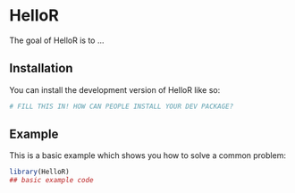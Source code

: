 
# HelloR

<!-- badges: start -->
<!-- badges: end -->

The goal of HelloR is to ...

## Installation

You can install the development version of HelloR like so:

``` r
# FILL THIS IN! HOW CAN PEOPLE INSTALL YOUR DEV PACKAGE?
```

## Example

This is a basic example which shows you how to solve a common problem:

``` r
library(HelloR)
## basic example code
```

